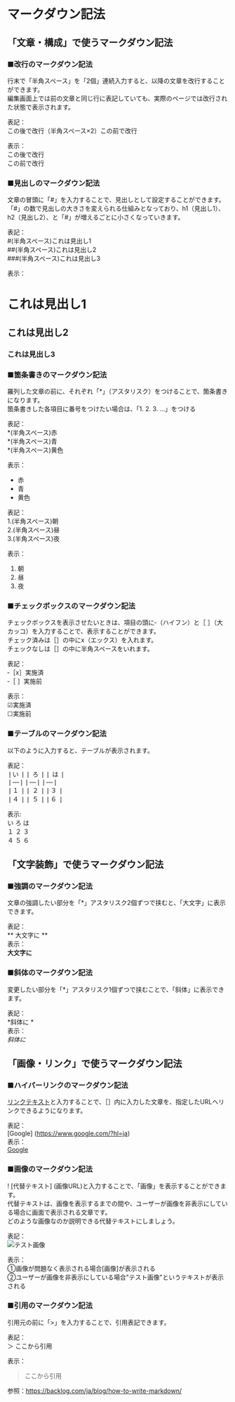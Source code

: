 # マークダウン記法

## 「文章・構成」で使うマークダウン記法

### ■改行のマークダウン記法  
行末で「半角スペース」を「2個」連続入力すると、以降の文章を改行することができます。  
編集画面上では前の文章と同じ行に表記していても、実際のページでは改行された状態で表示されます。

表記：  
この後で改行（半角スペース×2）この前で改行

表示：  
この後で改行  
この前で改行

### ■見出しのマークダウン記法  
文章の冒頭に「#」を入力することで、見出しとして設定することができます。  
「#」の数で見出しの大きさを変えられる仕組みとなっており、h1（見出し1）、h2（見出し2）、と「#」が増えるごとに小さくなっていきます。

表記：  
#(半角スペース)これは見出し1  
##(半角スペース)これは見出し2  
###(半角スペース)これは見出し3  

表示：  
# これは見出し1
## これは見出し2
### これは見出し3

### ■箇条書きのマークダウン記法  
羅列した文章の前に、それぞれ「*」（アスタリスク）をつけることで、箇条書きになります。  
箇条書きした各項目に番号をつけたい場合は、「1. 2. 3. …」をつける

表記：  
*(半角スペース)赤  
*(半角スペース)青  
*(半角スペース)黄色  

表示：
* 赤  
* 青  
* 黄色  

表記：  
1.(半角スペース)朝  
2.(半角スペース)昼  
3.(半角スペース)夜  

表示：
1. 朝  
2. 昼  
3. 夜  

### ■チェックボックスのマークダウン記法  
チェックボックスを表示させたいときは、項目の頭に‐（ハイフン）と［ ］（大カッコ）を入力することで、表示することができます。  
チェック済みは［］の中にx（エックス）を入れます。  
チェックなしは［］の中に半角スペースをいれます。  

表記：  
‐［x］実施済  
‐［ ］実施前

表示：  
☑実施済  
☐実施前

### ■テーブルのマークダウン記法  
以下のように入力すると、テーブルが表示されます。

表記：  
❘い ❘❘ ろ ❘❘ は ❘  
❘‐‐‐❘❘‐‐‐❘❘‐‐‐❘  
❘１ ❘❘ ２ ❘❘３ ❘  
❘４ ❘❘ ５ ❘❘６ ❘  

表示:  
い ろ は  
１ ２ ３  
４ ５ ６  

## 「文字装飾」で使うマークダウン記法

### ■強調のマークダウン記法  
文章の強調したい部分を「*」アスタリスク2個ずつで挟むと、「大文字」に表示できます。

表記：  
** 大文字に **  
表示：  
**大文字に**

### ■斜体のマークダウン記法  
変更したい部分を「*」アスタリスク1個ずつで挟むことで、「斜体」に表示できます。

表記：  
 *斜体に *  
表示：  
*斜体に*

## 「画像・リンク」で使うマークダウン記法

### ■ハイパーリンクのマークダウン記法  
[リンクテキスト](URL)と入力することで、［］内に入力した文章を、指定したURLへリンクできるようになります。

表記：  
[Google] (https://www.google.com/?hl=ja)  
表示：  
[Google](https://www.google.com/?hl=ja) 

### ■画像のマークダウン記法  
! [代替テキスト] (画像URL)と入力することで、「画像」を表示することができます。  
代替テキストは、画像を表示するまでの間や、ユーザーが画像を非表示にしている場合に画面で表示される文章です。  
どのような画像なのか説明できる代替テキストにしましょう。

表記：  
![テスト画像](画像URL)  

表示：  
①画像が問題なく表示される場合[画像]が表示される  
②ユーザーが画像を非表示にしている場合"テスト画像"というテキストが表示される

### ■引用のマークダウン記法  
引用元の前に「>」を入力することで、引用表記できます。

表記：  
＞ ここから引用 

表示：  
>ここから引用

参照：https://backlog.com/ja/blog/how-to-write-markdown/